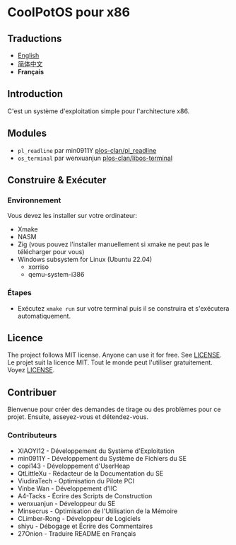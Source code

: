 # CoolPotOS pour x86

## Traductions 

- [English](/README.md)
- [简体中文](/readme/README-zh-CN.md)
- **Français**

## Introduction

C'est un système d'exploitation simple pour l'architecture x86.

## Modules

* `pl_readline` par min0911Y [plos-clan/pl_readline](https://github.com/plos-clan/pl_readline)
* `os_terminal` par wenxuanjun [plos-clan/libos-terminal](https://github.com/plos-clan/libos-terminal)

## Construire & Exécuter

### Environnement

Vous devez les installer sur votre ordinateur:

- Xmake
- NASM
- Zig (vous pouvez l'installer manuellement si xmake ne peut pas le télécharger pour vous)
- Windows subsystem for Linux (Ubuntu 22.04)
    - xorriso
    - qemu-system-i386

### Étapes 

- Exécutez `xmake run` sur votre terminal puis il se construira et s'exécutera automatiquement.

## Licence 

The project follows MIT license. Anyone can use it for free. See [LICENSE](LICENSE).
Le projet suit la licence MIT. Tout le monde peut l'utiliser gratuitement. Voyez [LICENSE](LICENSE).

## Contribuer

Bienvenue pour créer des demandes de tirage ou des problèmes pour ce projet. Ensuite, asseyez-vous et détendez-vous.

### Contributeurs

* XIAOYI12 - Développement du Système d'Exploitation
* min0911Y - Développement du Système de Fichiers du SE
* copi143 - Développement d'UserHeap
* QtLittleXu - Rédacteur de la Documentation du SE
* ViudiraTech - Optimisation du Pilote PCI
* Vinbe Wan - Développement d'IIC
* A4-Tacks - Écrire des Scripts de Construction
* wenxuanjun - Développeur du SE
* Minsecrus - Optimisation de l'Utilisation de la Mémoire
* CLimber-Rong - Développeur de Logiciels
* shiyu - Débogage et Écrire des Commentaires
* 27Onion - Traduire README en Français
